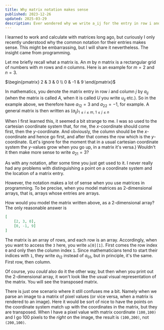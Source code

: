 ```yaml
---
title: Why matrix notation makes sense
published: 2023-12-26
updated: 2025-03-29
description: Ever wondered why we write a_ij for the entry in row i and column j?
---
```


I learned to work and calculate with matrices long ago, but curiously I only recently understood why the common notation for their entries makes sense. This might be embarrassing, but I will share it nevertheless. The insight came from programming.

Let me briefly recall what a matrix is. An $m$ by $n$ matrix is a rectangular grid of numbers with $m$ rows and $n$ columns. Here is an example for $m = 2$ and $n = 3$.

$\begin{pmatrix} 2 & 3 & 0 \\ 0 & -1 & 9 \end{pmatrix}$

In mathematics, you denote the matrix entry in row $i$ and column $j$ by $a_{ij}$ (when the matrix is called $A$, when it is called $U$ you write $u_{ij}$ etc.). So in the example above, we therefore have $a_{12}=3$ and $a_{22} = -1$, for example. A general matrix is then written as $(a_{ij})_{1 \leq i \leq m,~ 1 \leq j \leq n}$

When I first learned this, it seemed a bit strange to me. I was so used to the cartesian coordinate system that, for me, the $x$-coordinate should come first, then the $y$-coordinate. And obviously, the column should be the $x$-coordinate and hence go first, and after that comes the row which is the $y$-coordinate. (Let's ignore for the moment that in a usual cartesian coordinate system the $y$-values grow when you go up, in a matrix it's versa.) Wouldn't it then make more sense to write $a_{21} = 3$?

As with any notation, after some time you just get used to it. I never really had any problems with distinguishing a point on a coordinate system and the location of a matrix entry.

However, the notation makes a lot of sense when you use matrices in programming. To be precise, when you model matrices as 2-dimensional arrays, that is, arrays whose entries are arrays.

How would you model the matrix written above, as a 2-dimensional array? The only reasonable answer is

```json
[
	[2, 3, 0],
	[0, -1, 9]
]
```

The matrix is an array of rows, and each row is an array. Accordingly, when you want to access the `3` here, you write `a[0][1]`. First comes the row index `0` and only then the column index `1`. Since mathematicians tend to start their indices with `1`, they write $a_{12}$ instead of $a_{01}$, but in principle, it's the same. First row, then column.

Of course, you _could_ also do it the other way, but then when you print out the 2-dimensional array, it won't look like the usual visual representation of the matrix. You will see the transposed matrix.

There is just one scenario where it still confuses me a bit. Namely when we parse an image to a matrix of pixel values (or vice versa, when a matrix is rendered to an image). Here it would be sort of nice to have the points on the coordinate system match up with the coordinates in the matrix, but they are transposed. When I have a pixel value with matrix coordinate `(100,100)` and I go 100 pixels to the _right_ on the image, the result is `(100,200)`, not `(200,100)`.
